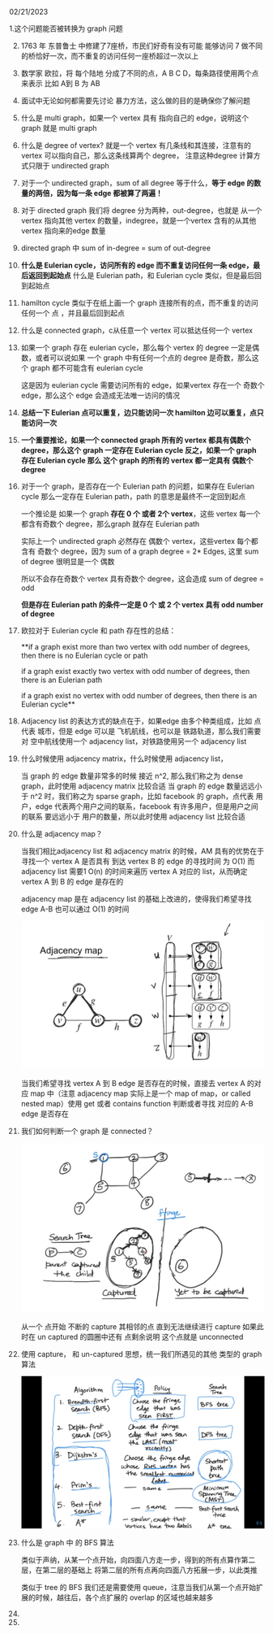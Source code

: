 02/21/2023

1.这个问题能否被转换为 graph 问题

2. 1763 年 东普鲁士 中修建了7座桥，市民们好奇有没有可能 能够访问 7 做不同的桥恰好一次，而不重复的访问任何一座桥超过一次以上

3. 数学家 欧拉，将 每个陆地 分成了不同的点，A B C D，每条路径使用两个点来表示 比如 A到 B 为 AB

4. 面试中无论如何都需要先讨论 暴力方法，这么做的目的是确保你了解问题

5. 什么是 multi graph，如果一个 vertex 具有 指向自己的 edge，说明这个 graph 就是 multi graph

6. 什么是 degree of vertex? 就是一个 vertex 有几条线和其连接，注意有的 vertex 可以指向自己，那么这条线算两个 degree， 注意这种degree 计算方式只限于 undirected graph

7. 对于一个 undirected graph，sum of all degree 等于什么，**等于 edge 的数量的两倍，因为每一条 edge 都被算了两遍！** 

8. 对于 directed graph 我们将 degree 分为两种，out-degree，也就是 从一个 vertex 指向其他 vertex 的数量，indegree，就是一个vertex 含有的从其他 vertex 指向来的edge 数量

9. directed graph 中 sum of in-degree = sum of out-degree

10. **什么是 Eulerian cycle，访问所有的 edge 而不重复访问任何一条 edge，最后返回到起始点**
    什么是 Eulerian path，和 Eulerian cycle 类似，但是最后回到起始点
    

11. hamilton cycle 类似于在纸上画一个 graph 连接所有的点，而不重复的访问任何一个 点
    ，并且最后回到起点

12. 什么是 connected graph，c从任意一个 vertex 可以抵达任何一个 vertex

13. 如果一个 graph 存在 eulerian cycle，那么每个 vertex 的 degree 一定是偶数，或者可以说如果 一个 graph 中有任何一个点的 degree 是奇数，那么这个 graph 都不可能含有 eulerian cycle

    这是因为 eulerian cycle 需要访问所有的 edge，如果vertex 存在一个 奇数个 edge，那么这个 edge 会造成无法唯一访问的情况

14. **总结一下 Eulerian 点可以重复，边只能访问一次
    hamilton 边可以重复，点只能访问一次**

15. **一个重要推论，如果一个 connected graph 所有的 vertex 都具有偶数个 degree，那么这个 graph 一定存在 Eulerian cycle
    反之，如果一个 graph 存在 Eulerian cycle 那么 这个 graph 的所有的 vertex 都一定具有 偶数个 degree**

16. 对于一个 graph，是否存在一个 Eulerian path 的问题，如果存在 Eulerian cycle 那么一定存在 Eulerian path，path 的意思是最终不一定回到起点

    一个推论是 如果一个 graph **存在 0 个 或者 2个 vertex**，这些 vertex 每一个都含有奇数个 degree，那么graph 就存在 Eulerian path

    实际上一个 undirected graph 必然存在 偶数个 vertex，这些vertex 每个都含有 奇数个 degree，因为 sum of a graph degree = 2* Edges, 这里 sum of degree 很明显是一个 偶数
    
    所以不会存在奇数个 vertex 具有奇数个 degree，这会造成 sum of degree = odd

    **但是存在 Eulerian path 的条件一定是 0 个 或 2 个 vertex 具有 odd number of degree**

    

17. 欧拉对于 Eulerian cycle 和 path 存在性的总结：

    **if a graph exist more than two vertex with odd number of degrees, then there is no Eulerian cycle or path

    if a graph exist exactly two vertex with odd number of degrees, then there is an Eulerian path

    if a graph exist no vertex with odd number of degrees, then there is an Eulerian cycle**

18. Adjacency list 的表达方式的缺点在于，如果edge 由多个种类组成，比如 点代表 城市，但是 edge 可以是 飞机航线，也可以是 铁路轨道，那么我们需要对 空中航线使用一个 adjacency list，对铁路使用另一个 adjacency list

19. 什么时候使用 adjacency matrix，什么时候使用 adjacency list，
    
    当 graph 的 edge 数量非常多的时候 接近 n^2, 那么我们称之为 dense graph，此时使用 adjacency matrix 比较合适
    当 graph 的 edge 数量远远小于 n^2 时，我们称之为 sparse graph，比如 facebook 的 graph，点代表 用户，edge 代表两个用户之间的联系，facebook 有许多用户，但是用户之间的联系 要远远小于 用户的数量，所以此时使用 adjacency list 比较合适

20. 什么是 adjacency map？
    
    当我们相比adjacency list 和 adjacency matrix 的时候，AM 具有的优势在于 寻找一个 vertex A 是否具有 到达 vertex B 的 edge 的寻找时间 为 O(1)
    而 adjacency list 需要1 O(n) 的时间来遍历 vertex A 对应的 list，从而确定 vertex A 到 B 的 edge 是存在的
    
    adjacency map 是在 adjacency list 的基础上改进的，使得我们希望寻找 edge A-B 也可以通过 O(1) 的时间

    ![image](https://github.com/lizy331/Interview-kickstart/blob/main/src/img/adjacency-map.png)

    当我们希望寻找 vertex A 到 B edge 是否存在的时候，直接去 vertex A 的对应 map 中（注意 adjacency map 实际上是一个 map of map，or called nested map）使用 get 或者 contains function 判断或者寻找 对应的 A-B edge 是否存在

21. 我们如何判断一个 graph 是 connected？

    ![image](https://github.com/lizy331/Interview-kickstart/blob/main/src/img/connected-graph.png)

    从一个 点开始 不断的 capture 其相邻的点 直到无法继续进行 capture 如果此时在 un captured 的圆圈中还有 点剩余说明 这个点就是 unconnected

22. 使用 capture， 和 un-captured 思想，统一我们所遇见的其他 类型的 graph 算法

    ![image](https://github.com/lizy331/Interview-kickstart/blob/main/src/img/Screen%20Shot%202023-02-23%20at%204.55.08%20AM.png)

23. 什么是 graph 中 的 BFS 算法

    类似于声纳，从某一个点开始，向四面八方走一步，得到的所有点算作第二层，在第二层的基础上 将第二层的所有点再向四面八方拓展一步，以此类推

    类似于 tree 的 BFS 我们还是需要使用 queue，注意当我们从第一个点开始扩展的时候，越往后，各个点扩展的 overlap 的区域也越来越多

24.

25.